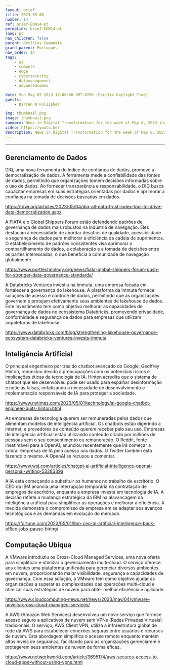 ```yaml
---
layout: brief
title: 2023-05-08
number: 14
ref: brief-EDW14-pt
permalink: brief-EDW14-pt
lang: pt
has_children: false
parent: Notícias Semanais
grand_parent: Português
nav_order: 14
tags:
    - ai
    - compute
    - edge
    - cybersecurity
    - datamanagement
    - advancedcomms

date: Sun May 07 2023 17:00:00 GMT-0700 (Pacific Daylight Time)
guests:
    - Darren W Pulsipher

img: thumbnail.png
image: thumbnail.png
summary: News in Digital Transformation for the week of May 8, 2023 including 
video: https://youtu.be/
description: News in Digital Transformation for the week of May 8, 2023 including 
---
```






---

## Gerenciamento de Dados

DIQ, uma nova ferramenta de índice de confiança de dados, promove a democratização de dados. A ferramenta mede a confiabilidade das fontes de dados, permitindo que organizações tomem decisões informadas sobre o uso de dados. Ao fornecer transparência e responsabilidade, o DIQ busca capacitar empresas em suas estratégias orientadas por dados e aprimorar a confiança na tomada de decisões baseadas em dados.

[https://tdwi.org/articles/2023/05/04/diq-all-data-trust-index-tool-to-drive-data-democratization.aspx
](https://tdwi.org/articles/2023/05/04/diq-all-data-trust-index-tool-to-drive-data-democratization.aspx
)

A FIATA e o Global Shippers Forum estão defendendo padrões de governança de dados mais robustos na indústria de navegação. Eles destacam a necessidade de abordar desafios de qualidade, acessibilidade e segurança de dados para melhorar a eficiência da cadeia de suprimentos. O estabelecimento de padrões consistentes visa aprimorar o compartilhamento de dados, a colaboração e a tomada de decisões entre as partes interessadas, o que beneficia a comunidade de navegação globalmente.

[https://www.porttechnology.org/news/fiata-global-shippers-forum-push-for-stronger-data-governance-standards/
](https://www.porttechnology.org/news/fiata-global-shippers-forum-push-for-stronger-data-governance-standards/
)

A Databricks Ventures investiu na Immuta, uma empresa focada em fortalecer a governança do lakehouse. A plataforma da Immuta fornece soluções de acesso e controle de dados, permitindo que as organizações governem e protejam efetivamente seus ambientes de lakehouse de dados. Este investimento tem como objetivo melhorar as capacidades de governança de dados no ecossistema Databricks, promovendo privacidade, conformidade e segurança de dados para empresas que utilizam arquiteturas de lakehouse.

[https://www.databricks.com/blog/strengthening-lakehouse-governance-ecosystem-databricks-ventures-invests-immuta
](https://www.databricks.com/blog/strengthening-lakehouse-governance-ecosystem-databricks-ventures-invests-immuta
)

## Inteligência Artificial

O principal engenheiro por trás do chatbot avançado do Google, Geoffrey Hinton, renunciou devido a preocupações com os potenciais riscos e implicações éticas da tecnologia de IA. Hinton acredita que o sistema de chatbot que ele desenvolveu pode ser usado para espalhar desinformação e notícias falsas, enfatizando a necessidade de desenvolvimento e implementação responsáveis ​​de IA para proteger a sociedade.

[https://www.nytimes.com/2023/05/01/technology/ai-google-chatbot-engineer-quits-hinton.html
](https://www.nytimes.com/2023/05/01/technology/ai-google-chatbot-engineer-quits-hinton.html
)

As empresas de tecnologia querem ser remuneradas pelos dados que alimentam modelos de inteligência artificial. Os chatbots estão digerindo a internet, e provedores de conteúdo querem receber pelo seu uso. Empresas de inteligência artificial estão utilizando conteúdo criado por milhões de pessoas sem o seu consentimento ou remuneração. O Reddit, fonte inestimável para a OpenAI, anunciou recentemente que irá começar a cobrar empresas de IA pelo acesso aos dados. O Twitter também está fazendo o mesmo. A OpenAI se recusou a comentar.

[https://www.wsj.com/articles/chatgpt-ai-artificial-intelligence-openai-personal-writing-5328339a
](https://www.wsj.com/articles/chatgpt-ai-artificial-intelligence-openai-personal-writing-5328339a
)

A IA está começando a substituir os humanos no trabalho de escritório. O CEO da IBM anuncia uma interrupção temporária na contratação de empregos de escritório, enquanto a empresa investe em tecnologia de IA. A decisão reflete a mudança estratégica da IBM na alavancagem da inteligência artificial para simplificar as operações e melhorar a eficiência. A medida demonstra o compromisso da empresa em se adaptar aos avanços tecnológicos e às demandas em evolução do mercado.

[https://fortune.com/2023/05/01/ibm-ceo-ai-artificial-intelligence-back-office-jobs-pause-hiring/
](https://fortune.com/2023/05/01/ibm-ceo-ai-artificial-intelligence-back-office-jobs-pause-hiring/
)

## Computação Ubíqua

A VMware introduziu os Cross-Cloud Managed Services, uma nova oferta para simplificar e otimizar o gerenciamento multi-cloud. O serviço oferece aos clientes uma plataforma unificada para gerenciar diversos ambientes em nuvem, proporcionando maior visibilidade, segurança e capacidades de governança. Com essa solução, a VMware tem como objetivo ajudar as organizações a superar as complexidades das operações multi-cloud e otimizar suas estratégias de nuvem para obter melhor eficiência e agilidade.

[https://www.cloudcomputing-news.net/news/2023/may/04/vmware-unveils-cross-cloud-managed-services/
](https://www.cloudcomputing-news.net/news/2023/may/04/vmware-unveils-cross-cloud-managed-services/
)

A AWS (Amazon Web Services) desenvolveu um novo serviço que fornece acesso seguro a aplicativos de nuvem sem VPNs (Redes Privadas Virtuais) tradicionais. O serviço, AWS Client VPN, utiliza a infraestrutura global de rede da AWS para estabelecer conexões seguras entre usuários e recursos de nuvem. Esta abordagem simplifica o acesso remoto enquanto mantém altos níveis de segurança, facilitando para as organizações gerenciarem e protegerem seus ambientes de nuvem de forma eficaz.

[https://www.networkworld.com/article/3695174/aws-secures-access-to-cloud-apps-without-using-vpns.html
](https://www.networkworld.com/article/3695174/aws-secures-access-to-cloud-apps-without-using-vpns.html
)

